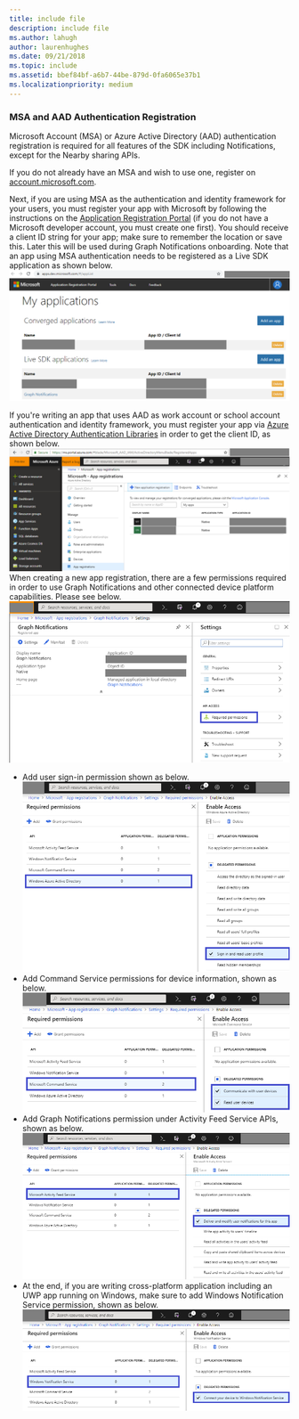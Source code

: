 ```yaml
---
title: include file
description: include file
ms.author: lahugh
author: laurenhughes
ms.date: 09/21/2018
ms.topic: include
ms.assetid: bbef84bf-a6b7-44be-879d-0fa6065e37b1
ms.localizationpriority: medium
---
```


### MSA and AAD Authentication Registration

Microsoft Account (MSA) or Azure Active Directory (AAD) authentication registration is required for all features of the SDK including Notifications, except for the Nearby sharing APIs. 

If you do not already have an MSA and wish to use one, register on [account.microsoft.com](https://account.microsoft.com/account).

Next, if you are using MSA as the authentication and identity framework for your users, you must register your app with Microsoft by following the instructions on the [Application Registration Portal](https://apps.dev.microsoft.com/) (if you do not have a Microsoft developer account, you must create one first). You should receive a client ID string for your app; make sure to remember the location or save this. Later this will be used during Graph Notifications onboarding. 
Note that an app using MSA authentication needs to be registered as a Live SDK application as shown below.
![Application Registration Portal](../../msgraph-notifications/media/msa_app_registration/app_registration_portal.png)

If you're writing an app that uses AAD as work account or school account authentication and identity framework, you must register your app via [Azure Active Directory Authentication Libraries](https://docs.microsoft.com/azure/active-directory/develop/active-directory-authentication-libraries) in order to get the client ID, as shown below. 
 ![AAD Registration Portal](../../msgraph-notifications/media/aad_registration_portal/aad_registration_portal.png)
When creating a new app registration, there are a few permissions required in order to use Graph Notifications and other connected device platform capabilities. Please see below. 
![AAD Registration Portal – Setting – Required Permissions](../../msgraph-notifications/media/aad_registration_portal/aad_registration_portal_permissions.png)
* Add user sign-in permission shown as below.
![Required Permissions – AAD User Profile](../../msgraph-notifications/media/aad_registration_portal/permissions_1_user.png)
* Add Command Service permissions for device information, shown as below.
![Required Permissions – Devices](../../msgraph-notifications/media/aad_registration_portal/permissions_2_devices.png)
* Add Graph Notifications permission under Activity Feed Service APIs, shown as below.
![Required Permissions – Devices](../../msgraph-notifications/media/aad_registration_portal/permissions_3_graph_notifications.png)
* At the end, if you are writing cross-platform application including an UWP app running on Windows, make sure to add Windows Notification Service permission, shown as below. 
![Required Permissions – WNS](../../msgraph-notifications/media/aad_registration_portal/permissions_4_wns_push.png)
